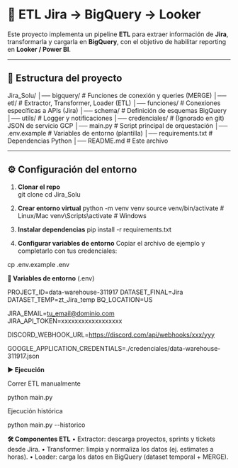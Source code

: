 # 🚀 ETL Jira → BigQuery → Looker

Este proyecto implementa un pipeline **ETL** para extraer información de **Jira**, transformarla y cargarla en **BigQuery**, con el objetivo de habilitar reporting en **Looker / Power BI**.  

---

## 📂 Estructura del proyecto
Jira_Solu/
│── bigquery/           # Funciones de conexión y queries (MERGE)
│── etl/                # Extractor, Transformer, Loader (ETL)
│── funciones/          # Conexiones específicas a APIs (Jira)
│── schema/             # Definición de esquemas BigQuery
│── utils/              # Logger y notificaciones
│── credenciales/       # (Ignorado en git) JSON de servicio GCP
│── main.py             # Script principal de orquestación
│── .env.example        # Variables de entorno (plantilla)
│── requirements.txt    # Dependencias Python
│── README.md           # Este archivo

---

## ⚙️ Configuración del entorno

1. **Clonar el repo**  
git clone <repo-url>
cd Jira_Solu

2. **Crear entorno virtual**
python -m venv venv
source venv/bin/activate   # Linux/Mac
venv\Scripts\activate      # Windows

3. **Instalar dependencias**
pip install -r requirements.txt

4.	**Configurar variables de entorno**
Copiar el archivo de ejemplo y completarlo con tus credenciales:

cp .env.example .env

**🔑 Variables de entorno** (.env)

PROJECT_ID=data-warehouse-311917
DATASET_FINAL=Jira
DATASET_TEMP=zt_Jira_temp
BQ_LOCATION=US

JIRA_EMAIL=tu_email@dominio.com
JIRA_API_TOKEN=xxxxxxxxxxxxxxxxxx

DISCORD_WEBHOOK_URL=https://discord.com/api/webhooks/xxx/yyy

GOOGLE_APPLICATION_CREDENTIALS=./credenciales/data-warehouse-311917.json

**▶️ Ejecución**

Correr ETL manualmente

python main.py

Ejecución histórica

python main.py --historico

**🛠️ Componentes ETL**
	•	Extractor: descarga proyectos, sprints y tickets desde Jira.
	•	Transformer: limpia y normaliza los datos (ej. estimates a horas).
	•	Loader: carga los datos en BigQuery (dataset temporal + MERGE).

